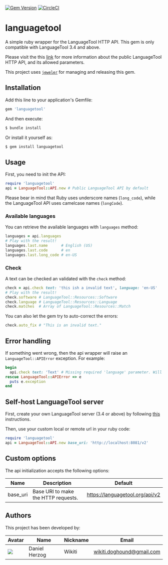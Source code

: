 [![Gem Version](https://badge.fury.io/rb/languagetool.svg)](https://badge.fury.io/rb/languagetool) [![CircleCI](https://circleci.com/gh/wikiti/languagetool-ruby.svg?&style=shield&circle-token=30f27cf5467c3b815e1ea6102e551fd4be05ca83)](https://circleci.com/gh/wikiti/languagetool-ruby)

# languagetool

A simple ruby wrapper for the LanguageTool HTTP API. This gem is only compatible with LanguageTool 3.4 and above.

Please visit the this [link](https://languagetool.org/http-api/swagger-ui/#/default) for more information about the public LanguageTool HTTP API, and its allowed parameters.

This project uses [`jeweler`](https://github.com/technicalpickles/jeweler) for managing and releasing this gem.

## Installation

Add this line to your application's Gemfile:

```ruby
gem 'languagetool'
```

And then execute:

```sh
$ bundle install
```

Or install it yourself as:

```sh
$ gem install languagetool
```

## Usage

First, you need to init the API:

```ruby
require 'languagetool'
api = LanguageTool::API.new # Public LanguageTool API by default
```

Please bear in mind that Ruby uses underscore names (`long_code`), while the LanguageTool API uses camelcase names (`longCode`).

### Available languages

You can retrieve the available languages with `languages` method:

```ruby
languages = api.languages
# Play with the result!
languages.last.name      # English (US)
languages.last.code      # en
languages.last.long_code # en-US
```

### Check

A text can be checked an validated with the `check` method:

```ruby
check = api.check text: 'this ish a invalid text', language: 'en-US'
# Play with the result!
check.software # LanguageTool::Resources::Software
check.language # LanguageTool::Resources::Language
check.matches  # Array of LanguageTool::Resources::Match
```

You can also let the gem try to auto-correct the errors:

```ruby
check.auto_fix # "This is an invalid text."
```

## Error handling

If something went wrong, then the api wrapper will raise an `LanguageTool::APIError` exception. For example:

```ruby
begin
  api.check text: 'Text' # Missing required 'language' parameter. Will raise a LanguageTool::APIError
rescue LanguageTool::APIError => e
  puts e.exception
end
```

## Self-host LanguageTool server

First, create your own LanguageTool server (3.4 or above) by following [this](http://wiki.languagetool.org/http-server) instructions.

Then, use your custom local or remote url in your ruby code:

```ruby
require 'languagetool'
api = LanguageTool::API.new base_uri: 'http://localhost:8081/v2'
```

## Custom options

The api initialization accepts the following options:

| Name | Description | Default |
| ---- | ----------- | ------- |
| base_uri | Base URI to make the HTTP requests. | https://languagetool.org/api/v2 |

## Authors

This project has been developed by:

| Avatar | Name | Nickname | Email |
| ------- | ------------- | --------- | ------------------ |
| ![](http://www.gravatar.com/avatar/2ae6d81e0605177ba9e17b19f54e6b6c.jpg?s=64)  | Daniel Herzog | Wikiti | [wikiti.doghound@gmail.com](mailto:wikiti.doghound@gmail.com) |
